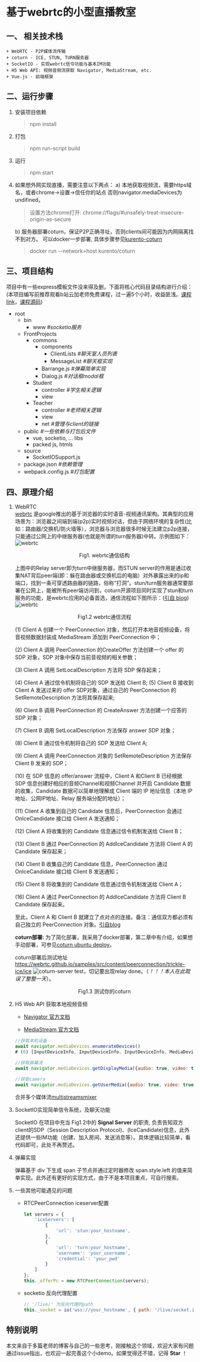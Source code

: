 # 基于webrtc的小型直播教室

## 一、 相关技术栈
    + WebRTC - P2P媒体流传输
    + coturn - ICE, STUN, TURN服务器
    + SocketIO - 实现webrtc信令功能与基本IM功能
    + H5 Web API: 视频音频流获取 Navigator, MediaStream, etc.
    + Vue.js - 前端框架


## 二、运行步骤
1. 安装项目依赖
 
    > npm install 

2. 打包
    > npm run-script build

3. 运行
    > npm start

4. 如果想外网实现直播，需要注意以下两点：
   a) 本地获取视频流，需要https域名，或者chrome->设置->信任你的站点 否则navigator.mediaDevices为undifined。
   > 设置方法chrome打开: chrome://flags/#unsafely-treat-insecure-origin-as-secure

   b) 服务器部署coturn，保证P2P正确寻址，否则clients间可能因为内网隔离找不到对方。 可以docker一步部署, 具体步骤参见[kurento-coturn](https://github.com/konoui/kurento-coturn-docker/tree/master/coturn)
   > docker run --network=host kurento/coturn   

## 三、项目结构
 项目中有一些express模板文件没来得及删，下面将核心代码目录结构进行介绍：(本项目编写前推荐观看b站云加老师免费课程，过一遍5个小时，收益匪浅。[课程link](https://www.bilibili.com/video/av77467480)，[课程源码](https://github.com/plter/HTML5MediaCourse2019))

 - root
   - bin
     - www *#socketio服务*
   - FrontProjects
     - commons
       - components
         - ClientLists *#聊天室人员列表*
         - MessageList *#聊天框实现*
       - Barrange.js *#弹幕简单实现*
       - Dialog.js *#对话框modal框*
     - Student
       - controller *#学生相关逻辑*
       - view
     - Teacher
       - controller *#老师相关逻辑*
       - view
       - net *#管理与client的链接*
   - public *#一些依赖与打包后文件*
     - vue, socketio, ... libs
     - packed js, htmls
   - source 
     - SocketIOSupport.js
   - package.json *#依赖管理*
   - webpack.config.js *#打包配置*

## 四、原理介绍
1. WebRTC   
   [webrtc](https://developer.mozilla.org/zh-CN/docs/Web/API/WebRTC_API/WebRTC_Basics) 是google推出的基于浏览器的实时语音-视频通讯架构。其典型的应用场景为：浏览器之间端到端(p2p)实时视频对话，但由于网络环境的复杂性(比如：路由器/交换机/防火墙等），浏览器与浏览器很多时候无法建立p2p连接，只能通过公网上的中继服务器(也就是所谓的turn服务器)中转。示例图如下：
    ![webrtc](img/webrtc.png "webrtc")
    <center>Fig1. webrtc通信结构</center>

    上图中的Relay server即为turn中继服务器，而STUN server的作用是通过收集NAT背后peer端(即：躲在路由器或交换机后的电脑）对外暴露出来的ip和端口，找到一条可穿透路由器的链路，俗称“打洞”。stun/turn服务器通常要部署在公网上，能被所有peer端访问到，coturn开源项目同时实现了stun和turn服务的功能，是webrtc应用的必备首选，通信流程如下图所示：([引自 blog](https://blog.csdn.net/zhuiyuanqingya/article/details/81712851))
    ![webrtc](img/webrtc-seq.png "webrtc")
    <center>Fig1.2 webrtc通信流程</center>

    (1) Client A 创建一个 PeerConnection 对象，然后打开本地音视频设备，将音视频数据封装成 MediaStream 添加到 PeerConnection 中；

    (2) Client A 调用 PeerConnection 的CreateOffer 方法创建一个 offer 的 SDP 对象，SDP 对象中保存当前音视频的相关参数；

    (3) Client A 调用 SetLocalDescription 方法将 SDP 保存起来；
    
    (4) Client A 通过信令机制将自己的 SDP 发送给 Client B;
    (5) Client B 接收到 Client A 发送过来的 offer SDP对象，通过自己的 PeerConnection 的 SetRemoteDescription 方法将其保存起来;

    (6) Client B 调用 PeerConnection 的 CreateAnswer 方法创建一个应答的 SDP 对象；

    (7) Client B 调用 SetLocalDescription 方法保存 answer SDP 对象；

    (8) Client B 通过信令机制将自己的 SDP 发送给 Client A;

    (9) Client A 调用 PeerConnection 对象的 SetRemoteDescription 方法保存 Client B 发来的 SDP；

    (10) 在 SDP 信息的 offer/answer 流程中，Client A 和Client B 已经根据 SDP 信息创建好相应的音频Channel和视频Channel 并开启 Candidate 数据的收集，Candidate 数据可以简单地理解成 Client 端的 IP 地址信息（本地 IP 地址、公网IP地址、Relay 服务端分配的地址）；

    (11) Client A 收集到自己的 Candidate 信息后，PeerConnection 会通过 OnIceCandidate 接口给 Client A 发送通知；

    (12) Client A 将收集到的 Candidate 信息通过信令机制发送给 Client B；

    (13) Client B 通过 PeerConnection 的 AddIceCandidate 方法将 Client A 的 Candidate 保存起来；

    (14) Client B 收集自己的 Candidate 信息，PeerConnection 通过 OnIceCandidate 接口给 Client B 发送通知；

    (15) Client B 将收集到的 Candidate 信息通过信令机制发送给 Client A；

    (16) Client A 通过 PeerConnection 的 AddIceCandidate 方法将 Client B Candidate 保存起来。

    至此，Client A 和 Client B 就建立了点对点的连接。备注：通信双方都必须有自己独立的 PeerConnection 对象。[引自blog](https://blog.csdn.net/zhuiyuanqingya/article/details/81712851)

    **coturn部署:** 为了简化部署，我采用了docker部署，第二章中有介绍，如果想手动部署，可参见[coturn ubuntu deploy](https://cloud.tencent.com/developer/article/1460709)。

    coturn部署后测试地址 https://webrtc.github.io/samples/src/content/peerconnection/trickle-ice/ice
    ![coturn-server test](img/coturn-test.png)，切记要出现relay done。（*！！！本人在此耽误了整整一天*）。
    <center> Fig1.3 测试你的coturn</center>

2. H5 Web API 获取本地视频音频
   + [Navigator 官方文档](https://developer.mozilla.org/zh-CN/docs/Web/API/Navigator)
  
   + [MediaStream 官方文档](https://developer.mozilla.org/zh-CN/docs/Web/API/MediaStream)

    ```js
    //获取本机设备
    await navigator.mediaDevices.enumerateDevices()
    # (6) [InputDeviceInfo, InputDeviceInfo, InputDeviceInfo, MediaDeviceInfo, MediaDeviceInfo, MediaDeviceInfo]

    //获取屏幕流
    await navigator.mediaDevices.getDisplayMedia({audio: true, video: true});

    //获取camera
    await navigator.mediaDevices.getUserMedia({audio: true, video: true})
    ```

    合并多个媒体流[multistreamsmixer](https://github.com/muaz-khan/MultiStreamsMixer)
   
3. SocketIO实现简单信令系统，及聊天功能
   
   SocketIO 在项目中充当 Fig1.2中的 **Signal Server** 的职责, 负责告知双方client的SDP（Session Description Protocol)、(IceCandidate)信息，此外还提供一些IM功能（创建、加入房间、发送消息等）。具体逻辑比较简单，看代码即可，此处不再赘述。

4. 弹幕实现
   
   弹幕基于 div 下生成 span 子节点并通过定时器修改 span.style.left 的值来简单实现。此外还有更好的实现方式，由于不是本项目重点，可自行搜索。
   
5. 一些其他可能遇见的问题

    + RTCPeerConnection iceserver配置
        ```js
        let servers = {
            'iceServers': [
                {
                    'url': 'stun:your_hostname',
                },
                {
                    'url': 'turn:your_hostname',
                    'username': 'your_username',
                    'credential': 'your_pwd'
                }
            ]
        };
        this._offerPc = new RTCPeerConnection(servers);

        ```
    + socketio 反向代理配置
        ```js
        // '/live/' 为反向代理的path
        this._socket = io('wss://your_hostname', { path: '/live/socket.io'})
        ```
## 特别说明

 本文来自于多篇老师的博客与自己的一些思考，刚接触这个领域，欢迎大家有问题通过issue指出，也欢迎一起完善这个小demo。如果觉得还不错，记得 **Star** ！